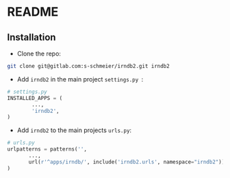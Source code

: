 # README

## Installation
- Clone the repo:

```bash
git clone git@gitlab.com:s-schmeier/irndb2.git irndb2
```

- Add `irndb2` in the main project `settings.py `:

```python
# settings.py
INSTALLED_APPS = (
        ...,
        'irndb2',
)
```

- Add `irndb2` to the main projects `urls.py`:

```python
# urls.py
urlpatterns = patterns('',
       ...,
       url(r'^apps/irndb/', include('irndb2.urls', namespace="irndb2")),
)
```

